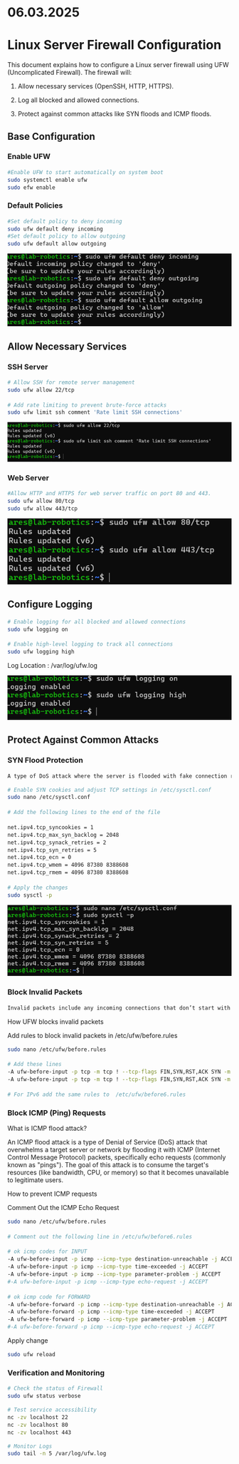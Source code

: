 # 06.03.2025
# Linux Server Firewall Configuration

This document explains how to configure a Linux server firewall using UFW (Uncomplicated Firewall). The firewall will:

1. Allow necessary services (OpenSSH, HTTP, HTTPS).

2. Log all blocked and allowed connections.

3. Protect against common attacks like SYN floods and ICMP floods.
## Base Configuration
### Enable UFW
```bash
#Enable UFW to start automatically on system boot
sudo systemctl enable ufw
sudo efw enable
```
### Default Policies
```bash
#Set default policy to deny incoming 
sudo ufw default deny incoming
#Set default policy to allow outgoing
sudo ufw default allow outgoing
```
![alt text](<Pictures/Screenshot 2025-03-10 083736.png>)

## Allow Necessary Services
### SSH Server
``` bash
# Allow SSH for remote server management
sudo ufw allow 22/tcp

# Add rate limiting to prevent brute-force attacks
sudo ufw limit ssh comment 'Rate limit SSH connections'
```
![alt text](<Pictures/Screenshot 2025-03-10 084100.png>)

### Web Server 
```bash
#Allow HTTP and HTTPS for web server traffic on port 80 and 443.
sudo ufw allow 80/tcp
sudo ufw allow 443/tcp
```
![alt text](<Pictures/Screenshot 2025-03-10 084306.png>)
## Configure Logging
```bash
# Enable logging for all blocked and allowed connections
sudo ufw logging on

# Enable high-level logging to track all connections
sudo ufw logging high
```
Log Location : /var/log/ufw.log

![alt text](<Pictures/Screenshot 2025-03-10 084515.png>)

## Protect Against Common Attacks
### SYN Flood Protection
```bash
A type of DoS attack where the server is flooded with fake connection requests.
```
```bash
# Enable SYN cookies and adjust TCP settings in /etc/sysctl.conf
sudo nano /etc/sysctl.conf

# Add the following lines to the end of the file

net.ipv4.tcp_syncookies = 1
net.ipv4.tcp_max_syn_backlog = 2048
net.ipv4.tcp_synack_retries = 2
net.ipv4.tcp_syn_retries = 5
net.ipv4.tcp_ecn = 0
net.ipv4.tcp_wmem = 4096 87380 8388608
net.ipv4.tcp_rmem = 4096 87380 8388608

# Apply the changes
sudo sysctl -p
```
![alt text](<Pictures/Screenshot 2025-03-10 085258.png>)
### Block Invalid Packets
```bash
Invalid packets include any incoming connections that don’t start with the SYN flag alone.
```
How UFW blocks invalid packets

Add rules to block invalid packets in /etc/ufw/before.rules
```bash
sudo nano /etc/ufw/before.rules

# Add these lines 
-A ufw-before-input -p tcp -m tcp ! --tcp-flags FIN,SYN,RST,ACK SYN -m conntrack --ctstate NEW -j ufw-logging-deny
-A ufw-before-input -p tcp -m tcp ! --tcp-flags FIN,SYN,RST,ACK SYN -m conntrack --ctstate NEW -j DROP

# For IPv6 add the same rules to  /etc/ufw/before6.rules
```
### Block ICMP (Ping) Requests
What is ICMP flood attack?

An ICMP flood attack is a type of Denial of Service (DoS) attack that overwhelms a target server or network by flooding it with ICMP (Internet Control Message Protocol) packets, specifically echo requests (commonly known as "pings"). The goal of this attack is to consume the target's resources (like bandwidth, CPU, or memory) so that it becomes unavailable to legitimate users.

How to prevent ICMP requests

Comment Out the ICMP Echo Request
```bash
sudo nano /etc/ufw/before.rules

# Comment out the following line in /etc/ufw/before6.rules

# ok icmp codes for INPUT
-A ufw-before-input -p icmp --icmp-type destination-unreachable -j ACCEPT
-A ufw-before-input -p icmp --icmp-type time-exceeded -j ACCEPT
-A ufw-before-input -p icmp --icmp-type parameter-problem -j ACCEPT
#-A ufw-before-input -p icmp --icmp-type echo-request -j ACCEPT

# ok icmp code for FORWARD
-A ufw-before-forward -p icmp --icmp-type destination-unreachable -j ACCEPT
-A ufw-before-forward -p icmp --icmp-type time-exceeded -j ACCEPT
-A ufw-before-forward -p icmp --icmp-type parameter-problem -j ACCEPT
#-A ufw-before-forward -p icmp --icmp-type echo-request -j ACCEPT
```
Apply change
```bash
sudo ufw reload
```
### Verification and Monitoring
```bash
# Check the status of Firewall
sudo ufw status verbose
```
```bash
# Test service accessibility
nc -zv localhost 22
nc -zv localhost 80
nc -zv localhost 443
```
```bash
# Monitor Logs
sudo tail -n 5 /var/log/ufw.log
```
